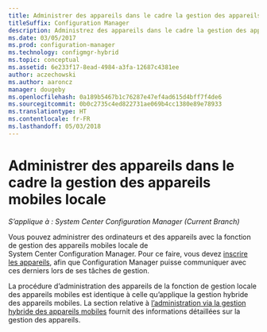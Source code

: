 ```yaml
---
title: Administrer des appareils dans le cadre la gestion des appareils mobiles locale
titleSuffix: Configuration Manager
description: Administrez des appareils dans le cadre la gestion des appareils mobiles locale avec Configuration Manager.
ms.date: 03/05/2017
ms.prod: configuration-manager
ms.technology: configmgr-hybrid
ms.topic: conceptual
ms.assetid: 6e233f17-8ead-4984-a3fa-12687c4381ee
author: aczechowski
ms.author: aaroncz
manager: dougeby
ms.openlocfilehash: 0a189b5467b1c76287e47ef4ad615d4bff7f4de6
ms.sourcegitcommit: 0b0c2735c4ed822731ae069b4cc1380e89e78933
ms.translationtype: HT
ms.contentlocale: fr-FR
ms.lasthandoff: 05/03/2018
---
```

# <a name="manage-devices-for-on-premises-mobile-device-management"></a>Administrer des appareils dans le cadre la gestion des appareils mobiles locale

*S’applique à : System Center Configuration Manager (Current Branch)*

Vous pouvez administrer des ordinateurs et des appareils avec la fonction de gestion des appareils mobiles locale de System Center Configuration Manager. Pour ce faire, vous devez [inscrire les appareils](enroll-devices-on-premises-mdm.md), afin que Configuration Manager puisse communiquer avec ces derniers lors de ses tâches de gestion.

La procédure d’administration des appareils de la fonction de gestion locale des appareils mobiles est identique à celle qu’applique la gestion hybride des appareils mobiles. La section relative à [l’administration via la gestion hybride des appareils mobiles](wipe-lock-reset-devices.md) fournit des informations détaillées sur la gestion des appareils.
